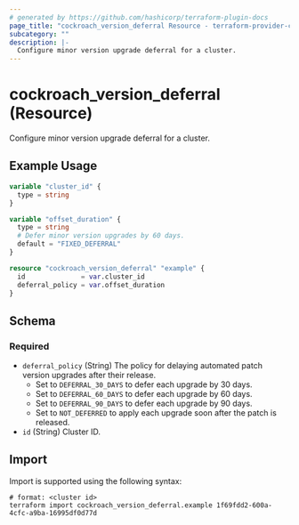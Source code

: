 ```yaml
---
# generated by https://github.com/hashicorp/terraform-plugin-docs
page_title: "cockroach_version_deferral Resource - terraform-provider-cockroach"
subcategory: ""
description: |-
  Configure minor version upgrade deferral for a cluster.
---
```


# cockroach_version_deferral (Resource)

Configure minor version upgrade deferral for a cluster.

## Example Usage

```terraform
variable "cluster_id" {
  type = string
}

variable "offset_duration" {
  type = string
  # Defer minor version upgrades by 60 days.
  default = "FIXED_DEFERRAL"
}

resource "cockroach_version_deferral" "example" {
  id              = var.cluster_id
  deferral_policy = var.offset_duration
}
```

<!-- schema generated by tfplugindocs -->
## Schema

### Required

- `deferral_policy` (String) The policy for delaying automated patch version upgrades after their release.
  - Set to `DEFERRAL_30_DAYS` to defer each upgrade by 30 days.
  - Set to `DEFERRAL_60_DAYS` to defer each upgrade by 60 days.
  - Set to `DEFERRAL_90_DAYS` to defer each upgrade by 90 days.
  - Set to `NOT_DEFERRED` to apply each upgrade soon after the patch is released.
- `id` (String) Cluster ID.

## Import

Import is supported using the following syntax:

```shell
# format: <cluster id>
terraform import cockroach_version_deferral.example 1f69fdd2-600a-4cfc-a9ba-16995df0d77d
```
